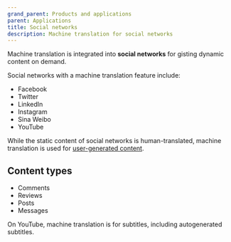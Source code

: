 ```yaml
---
grand_parent: Products and applications
parent: Applications
title: Social networks
description: Machine translation for social networks
---
```


Machine translation is integrated into **social networks** for gisting dynamic content on demand.

Social networks with a machine translation feature include:

* Facebook
* Twitter
* LinkedIn
* Instagram
* Sina Weibo
* YouTube

While the static content of social networks is human-translated, machine translation is used for [user-generated content](user-generated-content.md).

## Content types

* Comments
* Reviews
* Posts
* Messages

On YouTube, machine translation is for subtitles, including autogenerated subtitles.
